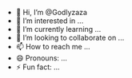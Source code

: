 - 👋 Hi, I’m @Godlyzaza
- 👀 I’m interested in ...
- 🌱 I’m currently learning ...
- 💞️ I’m looking to collaborate on ...
- 📫 How to reach me ...
- 😄 Pronouns: ...
- ⚡ Fun fact: ...

<!---
Godlyzaza/Godlyzaza is a ✨ special ✨ repository because its `README.md` (this file) appears on your GitHub profile.
You can click the Preview link to take a look at your changes.
--->
